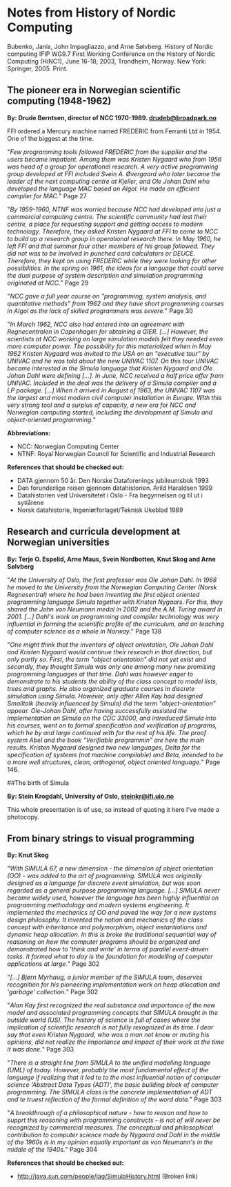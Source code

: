 # Notes from History of Nordic Computing 

Bubenko, Janis, John Impagliazzo, and Arne Sølvberg. History of Nordic computing IFIP WG9.7 First Working Conference on the History of Nordic Computing (HiNC1), June 16-18, 2003, Trondheim, Norway. New York: Springer, 2005. Print.

## The pioneer era in Norwegian scientific computing (1948-1962) 

**By: Drude Berntsen, director of NCC 1970-1989. drudeb@broadpark.no**

FFI ordered a Mercury machine named FREDERIC from Ferranti Ltd in 1954. One of the biggest at the time. 

"*Few programming tools followed FREDERIC from the supplier and the users became impatient. Among them was Kristen Nygaard who from 1956 was head of a group for operational research. A very active programming group developed at FFI included Svein A. Øvergaard who later became the leader of the next computing centre at Kjeller, and Ole Johan Dahl who developed the language MAC based on Algol. He made an efficient compiler for MAC.*" Page 27 

"*By 1959-1960, NTNF was worried because NCC had developed into just a commercial computing centre. The scientific community had lost their centre, a place for requesting support and getting access to modern technology. Therefore, they asked Kristen Nygaard at FFI to come to NCC to build up a research group in operational research there. In May 1960, he left FFI and that summer four other members of his group followed. They did not was to be involved in punched card calculators or DEUCE. Therefore, they kept on using FREDERIC while they were looking for other possibilities. In the spring on 1961, the ideas for a language that could serve the dual purpose of system description and simulation programming originated at NCC.*" Page 29

"*NCC gave a full year course on "programming, system analysis, and quantitative methods" from 1962 and they have short programming courses in Algol as the lack of skilled programmers was severe.*" Page 30

"*In March 1962, NCC also had entered into an agreement with Regnecentralen in Copenhagen for obtaining a GIER. [...] However, the scientists at NCC working on large simulation models felt they needed even more computer power. The possibility for this materialized when in May 1962 Kristen Nygaard was invited to the USA on an "executive tour" by UNIVAC and he was told about the new UNIVAC 1107. On this tour UNIVAC became interested in the Simula language that Kristen Nygaard and Ole Johan Dahl were defining [...]. In June, NCC received a half price offer from UNIVAC. Included in the deal was the delivery of a Simula compiler and a LP package. [...] When it arrived in August of 1963, the UNIVAC 1107 was the largest and most modern civil computer installation in Europe. WIth this very strong tool and a surplus of capacity, a new era for NCC and Norwegian computing started, including the development of Simula and object-oriented programming.*"

**Abbreviations:** 

- NCC: Norwegian Computing Center
- NTNF: Royal Norwegian Council for Scientific and Industrial Research

**References that should be checked out:**

- DATA gjennom 50 år. Den Norske Dataforenings jubileumsbok 1993
- Den forunderlige reisen gjennom datahistorien. Arild Haraldsen 1999
- Datahistorien ved Universitetet i Oslo - Fra begynnelsen og til ut i sytiårene
- Norsk datahistorie, Ingeniørforlaget/Teknisk Ukeblad 1989

## Research and curricula development at Norwegian universities

**By: Terje O. Espelid, Arne Maus, Svein Nordbotten, Knut Skog and Arne Sølvberg**

"*At the University of Oslo, the first professor was Ole Johan Dahl. In 1968 he moved to the University from the Norwegian Computing Center (Norsk Regnesentral) where he had been inventing the first object oriented programming language Simula together with Kristen Nygaars. For this, they shared the John von Neumann medal in 2002 and the A.M. Turing award in 2001. [...] Dahl's work on programming and compiler technology was very influential in forming the scientific profile of the curriculum, and on teaching of computer science as a whole in Norway.*" Page 138

"*One might think that the inventors of object orientation, Ole Johan Dahl and Kristen Nygaard would continue their research in that direction, but only partly so. First, the term "object orientation" did not yet exist and secondly, they thought Simula was only one among many new promising programming languages at that time. Dahl was however eager to demonstrate to his students the ability of the class concept to model lists, trees and graphs. He also organized graduate courses in discrete simulation using Simula. However, only after Allen Kay had designed Smalltalk (heavily influenced by Simula) did the term "object-orientation" appear. Ole-Johan Dahl, after having successfully assisted the implementation on Simula on the CDC 33000, and introduced Simula into his courses, went on to formal specification and verification of programs, which he by and large continued with for the rest of his life. The proof system Abel and the book "Verifiable programmin" are here the main results. Kristen Nygaard designed two new languages, Delta for the specification of systems (not machine compilable) and Beta, intended to be a more well structures, clean, orthogonal, object oriented language.*" Page 146.

##The birth of Simula

**By: Stein Krogdahl, University of Oslo, steinkr@ifi.uio.no**

This whole presentation is of use, so instead of quoting it here I've made a photocopy.

## From binary strings to visual programming

**By: Knut Skog**

"*With SIMULA 67, a new dimension - the dimension of object orientation (OO) - was added to the art of programming. SIMULA was originally designed as a language for discrete event simulation, but was soon regarded as a general purpose programming language. [...] SIMULA never became widely used, however the language has been highly influential on programming methodology and modern systems engineering. It implemented the mechanics of OO and paved the way for a new systems design philosophy. It invented the notion and mechanics of the class concept with inheritance and polymorphism, object instantiations and dynamic heap allocation. In this is broke the traditional sequantial way of reasoning on how the computer programs should be organized and demonstrated how to 'think and write' in terms of parallel event-driven tasks. It formed what to day is the foundation for modelling of computer applications at large.*" Page 302

"*[...] Bjørn Myrhaug, a junior member of the SIMULA team, deserves recognition for his pioneering implementation work on heap allocation and 'garbage' collection.*" Page 302

"*Alan Kay first recognized the real substance and importance of the new model and associated programming concepts that SIMULA brought in the outside world (US). The history of science is full of cases where the implication of scientific research is not fully rexognized in its time. I dear say that even Kristen Nygaard, who was a man not know or muting his opinions, did not realize the importance and impact of their work at the time it was done.*" Page 303

"*There is a straight line from SIMULA to the unified modelling language (UML) of today. However, probably the most fundamental effect of the language if realizing that it led to to the most influential notion of computer science 'Abstract Data Types (ADT)', the basic building block of computer programming. The SIMULA class is the concrete implementation of ADT and te truest reflection of the formal definition of the word data.*" Page 303

"*A breakthrough of a philosophical nature - how to reason and how to supprt this reasoning with programming constructs - is not of will never be recognized by commercial measures. The conceptual and philosophical contribution to computer science made by Nygaard and Dahl in the middle of the 1960s is in my opinion equally important as von Neumann's in the middle of the 1940s.*" Page 304

**References that should be checked out:**

- http://java.sun.com/people/jag/SimulaHistory.html (Broken link)

